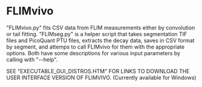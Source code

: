# FLIMvivo

"FLIMvivo.py" fits CSV data from FLIM measurements either by convolution or tail fitting. "FLIMseg.py" is a helper script that takes segmentation TIF files and PicoQuant PTU files, extracts the decay data, saves in CSV format by segment, and attemps to call FLIMvivo for them with the appropriate options. Both have some descriptions for various input parameters by calling with "--help".

SEE "EXECUTABLE_GUI_DISTROS.HTM" FOR LINKS TO DOWNLOAD THE USER INTERFACE VERSION OF FLIMVIVO.  (Currently available for Windows)
